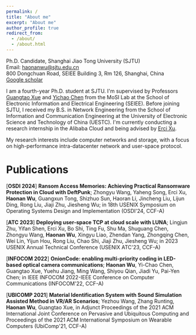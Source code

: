```yaml
---
permalink: /
title: "About me"
excerpt: "About me"
author_profile: true
redirect_from: 
  - /about/
  - /about.html
---
```


Ph.D. Candidate, Shanghai Jiao Tong University (SJTU)  
Email: haonanwu@sjtu.edu.cn  
800 Dongchuan Road, SEIEE Building 3, Rm 126, Shanghai, China  
[Google scholar](https://scholar.google.com.hk/citations?user=C_D9mf8AAAAJ&hl=zh-CN&oi=sra)

I am a fourth-year Ph.D. student at SJTU. I'm supervised by Professors [Guangtao Xue](https://www.cs.sjtu.edu.cn/~xue-gt/) and [Yichao Chen](https://yichao0319.github.io/) from the MoSI Lab at the School of Electronic Information and Electrical Engineering (SEIEE). Before joining SJTU, I received my B.S. in Network Engineering from the School of Information and Communication Engineering at the University of Electronic Science and Technology of China (UESTC). I'm currently conducting a research internship in the Alibaba Cloud and being advised by [Erci Xu](https://giorgioercixu.github.io/).

My research interests include computer networks and storage, with a focus on high-performance intra-datacenter network and user-space protocol.

# Publications
[**OSDI 2024**] **Ransom Access Memories: Achieving Practical Ransomware Protection in Cloud with DeftPunk**; Zhongyu Wang, Yaheng Song, Erci Xu, **Haonan Wu**, Guangxun Tong, Shizhuo Sun, Haoran Li, Jincheng Liu, Lijun Ding, Rong Liu, Jiaji Zhu, Jiesheng Wu; in 18th USENIX Symposium on Operating Systems Design and Implementation (OSDI'24, CCF-A)

[**ATC 2023**] **Deploying user-space TCP at cloud scale with LUNA**; Lingjun Zhu, Yifan Shen, Erci Xu, Bo Shi, Ting Fu, Shu Ma, Shuguang Chen, Zhongyu Wang, **Haonan Wu**, Xingyu Liao, Zhendan Yang, Zhongqing Chen, Wei Lin, Yijun Hou, Rong Liu, Chao Shi, Jiaji Zhu, Jiesheng Wu; in 2023 USENIX Annual Technical Conference (USENIX ATC'23, CCF-A)

[**INFOCOM 2022**] **OnionCode: enabling multi-priority coding in LED-based optical camera communications**; **Haonan Wu**, Yi-Chao Chen, Guangtao Xue, Yuehu Jiang, Ming Wang, Shiyou Qian, Jiadi Yu, Pai-Yen Chen; in IEEE INFOCOM 2022-IEEE Conference on Computer Communications (INFOCOM'22, CCF-A)

[**UBICOMP 2021**] **Material Identification System with Sound Simulation Assisted Method in VR/AR Scenarios**; Yezhou Wang, Zhang Runting, **Haonan Wu**, Guangtao Xue, in Adjunct Proceedings of the 2021 ACM International Joint Conference on Pervasive and Ubiquitous Computing and Proceedings of the 2021 ACM International Symposium on Wearable Computers (UbiComp'21, CCF-A)
